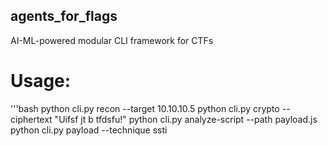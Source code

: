 ## agents_for_flags
AI-ML-powered modular CLI framework for CTFs

# Usage:
'''bash
python cli.py recon --target 10.10.10.5
python cli.py crypto --ciphertext "Uifsf jt b tfdsfu!"
python cli.py analyze-script --path payload.js
python cli.py payload --technique ssti
```
